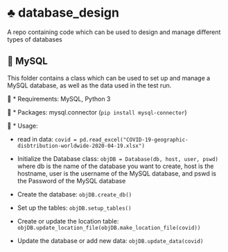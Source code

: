 # :clubs: database_design
A repo containing code which can be used to design and manage different types of databases

## :floppy_disk: MySQL

This folder contains a class which can be used to set up and manage a MySQL database, as well as the data used in the test run.

:hammer: * Requirements: MySQL, Python 3

:electric_plug: * Packages: mysql.connector (```pip install mysql-connector```)

:wrench: * Usage: 

  - read in data: ```covid = pd.read_excel("COVID-19-geographic-disbtribution-worldwide-2020-04-19.xlsx")```

  - Initialize the Database class: ```objDB = Database(db, host, user, pswd)``` where db is the name of the database you want to create, host is the hostname, user is the username of the MySQL database, and pswd is the Password of the MySQL database

  - Create the database: ```objDB.create_db()```

  - Set up the tables: ```objDB.setup_tables()```

  - Create or update the location table: ```objDB.update_location_file(objDB.make_location_file(covid))```

  - Update the database or add new data: ```objDB.update_data(covid)```
